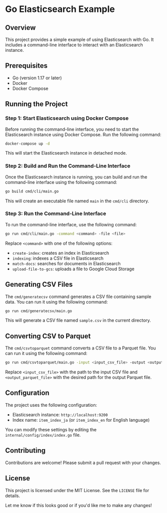 # **Go Elasticsearch Example**

## Overview

This project provides a simple example of using Elasticsearch with Go. It includes a command-line interface to interact with an Elasticsearch instance.

## Prerequisites

- Go (version 1.17 or later)
- Docker
- Docker Compose

## Running the Project

### Step 1: Start Elasticsearch using Docker Compose

Before running the command-line interface, you need to start the Elasticsearch instance using Docker Compose. Run the following command:

```bash
docker-compose up -d
```

This will start the Elasticsearch instance in detached mode.

### Step 2: Build and Run the Command-Line Interface

Once the Elasticsearch instance is running, you can build and run the command-line interface using the following command:

```bash
go build cmd/cli/main.go
```

This will create an executable file named `main` in the `cmd/cli` directory.

### Step 3: Run the Command-Line Interface

To run the command-line interface, use the following command:

```bash
go run cmd/cli/main.go -command <command> -file <file>
```

Replace `<command>` with one of the following options:

- `create-index`: creates an index in Elasticsearch
- `indexing`: indexes a CSV file in Elasticsearch
- `match-docs`: searches for documents in Elasticsearch
- `upload-file-to-gcs`: uploads a file to Google Cloud Storage

## Generating CSV Files

The `cmd/generatecsv` command generates a CSV file containing sample data. You can run it using the following command:

```bash
go run cmd/generatecsv/main.go
```

This will generate a CSV file named `sample.csv` in the current directory.

## Converting CSV to Parquet

The `cmd/csvtoparquet` command converts a CSV file to a Parquet file. You can run it using the following command:

```bash
go run cmd/csvtoparquet/main.go -input <input_csv_file> -output <output_parquet_file>
```

Replace `<input_csv_file>` with the path to the input CSV file and `<output_parquet_file>` with the desired path for the output Parquet file.

## Configuration

The project uses the following configuration:

- Elasticsearch instance: `http://localhost:9200`
- Index name: `item_index_ja` (or `item_index_en` for English language)

You can modify these settings by editing the `internal/config/index/index.go` file.

## Contributing

Contributions are welcome! Please submit a pull request with your changes.

## License

This project is licensed under the MIT License. See the `LICENSE` file for details.

Let me know if this looks good or if you'd like me to make any changes!
